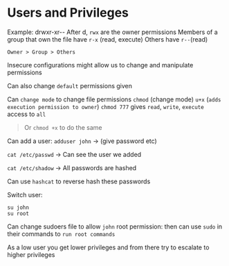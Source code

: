 # Users and Privileges

Example: 
drwxr-xr--
After d, `rwx` are the owner permissions
Members of a group that own the file have `r-x` (read, execute)
Others have `r--`(read)

```Owner > Group > Others```

Insecure configurations might allow us to change and manipulate permissions

Can also change `default` permissions given

Can `change mode` to change file permissions
`chmod` (change mode) `u+x` (`adds execution permission to owner`)
`chmod 777` gives `read`, `write`, `execute` access to `all`
> Or `chmod +x` to do the same

Can add a user:
`adduser john` -> (give password etc)

`cat /etc/passwd` -> Can see the user we added

`cat /etc/shadow` -> All passwords are hashed

Can use `hashcat` to reverse hash these passwords

Switch user:
```
su john
su root
```

Can change sudoers file to allow `john` root permission: then can use `sudo` in their commands to `run root commands`

As a low user you get lower privileges and from there try to escalate to higher privileges

